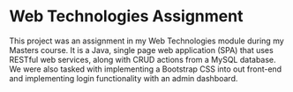 # Web Technologies Assignment

This project was an assignment in my Web Technologies module during my Masters course. It is a Java, single page web application (SPA) that uses RESTful web services, along with CRUD actions from a MySQL database. We were also tasked with implementing a Bootstrap CSS into out front-end and implementing login functionality with an admin dashboard.
